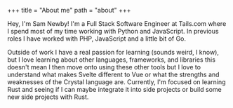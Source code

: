 +++
title = "About me"
path = "about"
+++

Hey, I'm Sam Newby! I'm a Full Stack Software Engineer at Tails.com where I spend most of my time working with Python and JavaScript. In previous roles I have worked with PHP, JavaScript and a little bit of Go.

Outside of work I have a real passion for learning (sounds weird, I know), but I love learning about other languages, frameworks, and libraries this doesn't mean I then move onto using these other tools but I love to understand what makes Svelte different to Vue or what the strengths and weaknesses of the Crystal language are. Currently, I'm focused on learning Rust and seeing if I can maybe integrate it into side projects or build some new side projects with Rust.
